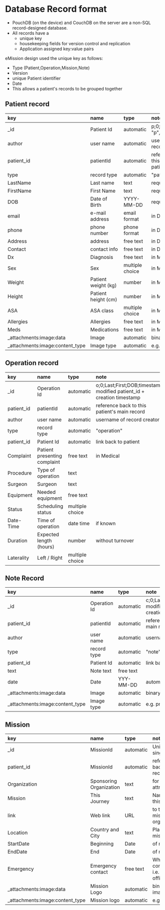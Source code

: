 # Database Record format

* PouchDB (on the device) and CouchDB on the server are a non-SQL record-designed database. 
* All records have a 
  * unique key
  * housekeeping fields for version control and replication
  * Application assigned key:value pairs

eMission design used the unique key as follows:

* Type (Patient,Operation,Mission,Note)
* Version
* unique Patient identifier
* Date
* This allows a patient's records to be grouped together

## Patient record

|key|name|type|note|
|:-|:-|:-|:-|
|_id|Patient Id|automatic|p;0;Last;First;DOB "p",version,...|
|author|user name|automatic|username of record creator|
|patient_id|patientId|automatic|reference back to this (main patient) record|
|type|record type|automatic|"patient"|
|LastName|Last name|text|required|
|FirstName|First Name|text|required|
|DOB|Date of Birth|YYYY-MM-DD|required|
|email|e-mail address|email format|in Demographics|
|phone|phone number|phone format|in Demographics|
|Address|address |free text|in Demographics|
|Contact|contact info|free text|in Demographics|
|Dx|Diagnosis| free text|in Medical|
|Sex|Sex| multiple choice|in Medical|
|Weight|Patient weight (kg)|number|in Medical|
|Height|Patient height (cm)|number|in Medical|
|ASA|ASA class|multiple choice|in Medical|
|Allergies|Allergies|free text|in Medical|
|Meds|Medications|free text|in Medical|
|_attachments:image:data|Image|automatic|binary image data|
|_attachments:image:content_type|Image type|automatic|e.g. png||

## Operation record

|key|name|type|note|
|:-|:-|:-|:-|
|_id|Operation Id|automatic|o;0;Last;First;DOB;timestamp modified patient_id + creation timestamp |
|patient_id|patientId|automatic|reference back to this patient's main record|
|author|user name|automatic|username of record creator|
|type|record type|automatic|"operation"|
|patient_id|Patient Id|automatic|link back to patient|
|Complaint|Patient presenting complaint|free text|in Medical|
|Procedure|Type of operation|text||
|Surgeon|Surgeon|text||
|Equipment|Needed equipment|free text||
|Status|Scheduling status|multiple choice||
|Date-Time|Time of operation|date time|if known|
|Duration|Expected length (hours)|number|without turnover|
|Laterality|Left / Right|multiple choice||

## Note Record

|key|name|type|note|
|:-|:-|:-|:-|
|_id|Operation Id|automatic|c;0;Last;First;DOB;timestamp modified patient_id + creation timestamp |
|patient_id|patientId|automatic|reference back to patient's main record|
|author|user name|automatic|username of record creator|
|type|record type|automatic|"note"|
|patient_id|Patient Id|automatic|link back to patient|
|text|Note text|free text||
|date|Date|YYY-MM-DD|automatic and editable|
|_attachments:image:data|Image|automatic|binary image data|
|_attachments:image:content_type|Image type|automatic|e.g. png||

## Mission
|key|name|type|note|
|:-|:-|:-|:-|
|_id|MissionId|automatic|Unique single ID|
|patient_id|MissionId|automatic|reference back to this record|
|Organization|Sponsoring Organization|text|for attribution|
|Mission|This Journey|text|Name of this mission|
|link|Web link|URL|to the mission or organization|
|Location|Country and City|text|Place of mission|
|StartDate|Beginning|Date|of mission|
|EndDate|End|Date|of mission|
|Emergency|Emergency contact|free text|Who to contact -- i.e. local official|
|_attachments:image:data|Mission Logo|automatic|binary image data|
|_attachments:image:content_type|Mission logo|automatic|e.g. png||

